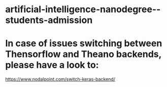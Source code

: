 # artificial-intelligence-nanodegree--students-admission

# In case of issues switching between Thensorflow and Theano backends, please have a look to:
https://www.nodalpoint.com/switch-keras-backend/
